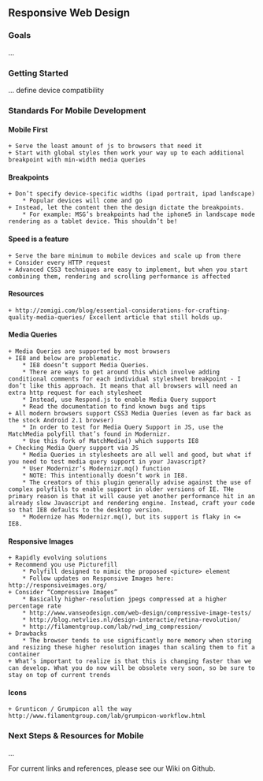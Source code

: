 
## Responsive Web Design

### Goals

...

### Getting Started

... define device compatibility

### Standards For Mobile Development

#### Mobile First
    + Serve the least amount of js to browsers that need it
    + Start with global styles then work your way up to each additional breakpoint with min-width media queries

#### Breakpoints
    + Don’t specify device-specific widths (ipad portrait, ipad landscape)
        * Popular devices will come and go
    + Instead, let the content then the design dictate the breakpoints.
        * For example: MSG’s breakpoints had the iphone5 in landscape mode rendering as a tablet device. This shouldn’t be!

#### Speed is a feature
    + Serve the bare minimum to mobile devices and scale up from there
    + Consider every HTTP request
    + Advanced CSS3 techniques are easy to implement, but when you start combining them, rendering and scrolling performance is affected

#### Resources
    + http://zomigi.com/blog/essential-considerations-for-crafting-quality-media-queries/ Excellent article that still holds up.

#### Media Queries
    + Media Queries are supported by most browsers
    + IE8 and below are problematic.
        * IE8 doesn’t support Media Queries.
        * There are ways to get around this which involve adding conditional comments for each individual stylesheet breakpoint - I don’t like this approach. It means that all browsers will need an extra http request for each stylesheet
        * Instead, use Respond.js to enable Media Query support
        * Read the documentation to find known bugs and tips
    + All modern browsers support CSS3 Media Queries (even as far back as the stock Android 2.1 browser)
        * In order to test for Media Query Support in JS, use the MatchMedia polyfill that’s found in Modernizr.
        * Use this fork of MatchMedia() which supports IE8
    + Checking Media Query support via JS
        * Media Queries in stylesheets are all well and good, but what if you need to test media query support in your Javascript?
        * User Modernizr’s Modernizr.mq() function
        * NOTE: This intentionally doesn’t work in IE8.
        * The creators of this plugin generally advise against the use of complex polyfills to enable support in older versions of IE. THe primary reason is that it will cause yet another performance hit in an already slow Javascript and rendering engine. Instead, craft your code so that IE8 defaults to the desktop version.
        * Modernize has Modernizr.mq(), but its support is flaky in <= IE8.

#### Responsive Images
    + Rapidly evolving solutions
    + Recommend you use Picturefill
        * Polyfill designed to mimic the proposed <picture> element
        * Follow updates on Responsive Images here: http://responsiveimages.org/
    + Consider “Compressive Images”
        * Basically higher-resolution jpegs compressed at a higher percentage rate
        * http://www.vanseodesign.com/web-design/compressive-image-tests/
        * http://blog.netvlies.nl/design-interactie/retina-revolution/
        * http://filamentgroup.com/lab/rwd_img_compression/
    + Drawbacks
        * The browser tends to use significantly more memory when storing and resizing these higher resolution images than scaling them to fit a container
    + What’s important to realize is that this is changing faster than we can develop. What you do now will be obsolete very soon, so be sure to stay on top of current trends

#### Icons
    + Grunticon / Grumpicon all the way http://www.filamentgroup.com/lab/grumpicon-workflow.html

### Next Steps &amp; Resources for Mobile

... 

For current links and references, please see our Wiki on Github.



